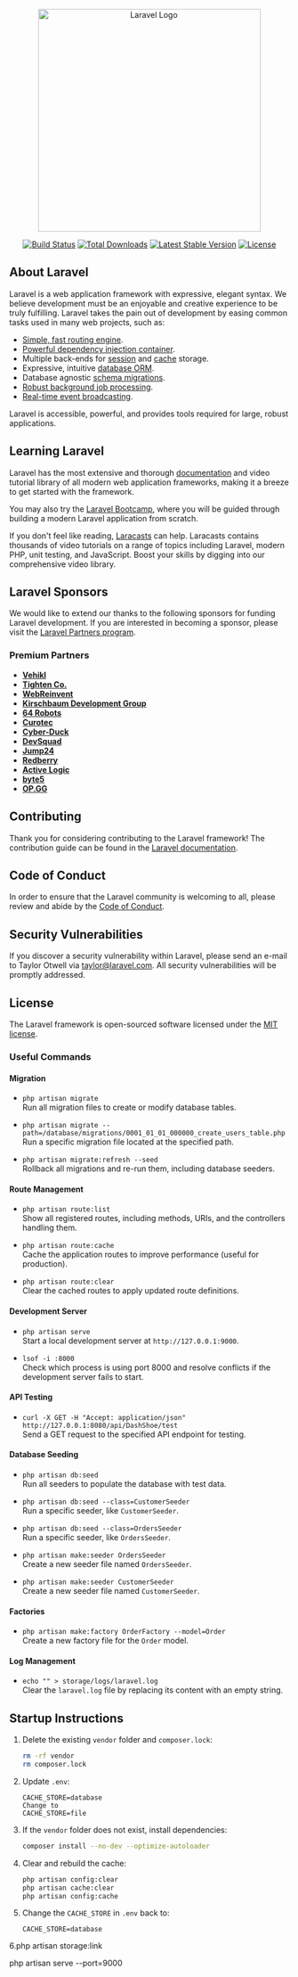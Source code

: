 <p align="center"><a href="https://laravel.com" target="_blank"><img src="https://raw.githubusercontent.com/laravel/art/master/logo-lockup/5%20SVG/2%20CMYK/1%20Full%20Color/laravel-logolockup-cmyk-red.svg" width="400" alt="Laravel Logo"></a></p>

<p align="center">
<a href="https://github.com/laravel/framework/actions"><img src="https://github.com/laravel/framework/workflows/tests/badge.svg" alt="Build Status"></a>
<a href="https://packagist.org/packages/laravel/framework"><img src="https://img.shields.io/packagist/dt/laravel/framework" alt="Total Downloads"></a>
<a href="https://packagist.org/packages/laravel/framework"><img src="https://img.shields.io/packagist/v/laravel/framework" alt="Latest Stable Version"></a>
<a href="https://packagist.org/packages/laravel/framework"><img src="https://img.shields.io/packagist/l/laravel/framework" alt="License"></a>
</p>

## About Laravel

Laravel is a web application framework with expressive, elegant syntax. We believe development must be an enjoyable and creative experience to be truly fulfilling. Laravel takes the pain out of development by easing common tasks used in many web projects, such as:

- [Simple, fast routing engine](https://laravel.com/docs/routing).
- [Powerful dependency injection container](https://laravel.com/docs/container).
- Multiple back-ends for [session](https://laravel.com/docs/session) and [cache](https://laravel.com/docs/cache) storage.
- Expressive, intuitive [database ORM](https://laravel.com/docs/eloquent).
- Database agnostic [schema migrations](https://laravel.com/docs/migrations).
- [Robust background job processing](https://laravel.com/docs/queues).
- [Real-time event broadcasting](https://laravel.com/docs/broadcasting).

Laravel is accessible, powerful, and provides tools required for large, robust applications.

## Learning Laravel

Laravel has the most extensive and thorough [documentation](https://laravel.com/docs) and video tutorial library of all modern web application frameworks, making it a breeze to get started with the framework.

You may also try the [Laravel Bootcamp](https://bootcamp.laravel.com), where you will be guided through building a modern Laravel application from scratch.

If you don't feel like reading, [Laracasts](https://laracasts.com) can help. Laracasts contains thousands of video tutorials on a range of topics including Laravel, modern PHP, unit testing, and JavaScript. Boost your skills by digging into our comprehensive video library.

## Laravel Sponsors

We would like to extend our thanks to the following sponsors for funding Laravel development. If you are interested in becoming a sponsor, please visit the [Laravel Partners program](https://partners.laravel.com).

### Premium Partners

- **[Vehikl](https://vehikl.com/)**
- **[Tighten Co.](https://tighten.co)**
- **[WebReinvent](https://webreinvent.com/)**
- **[Kirschbaum Development Group](https://kirschbaumdevelopment.com)**
- **[64 Robots](https://64robots.com)**
- **[Curotec](https://www.curotec.com/services/technologies/laravel/)**
- **[Cyber-Duck](https://cyber-duck.co.uk)**
- **[DevSquad](https://devsquad.com/hire-laravel-developers)**
- **[Jump24](https://jump24.co.uk)**
- **[Redberry](https://redberry.international/laravel/)**
- **[Active Logic](https://activelogic.com)**
- **[byte5](https://byte5.de)**
- **[OP.GG](https://op.gg)**

## Contributing

Thank you for considering contributing to the Laravel framework! The contribution guide can be found in the [Laravel documentation](https://laravel.com/docs/contributions).

## Code of Conduct

In order to ensure that the Laravel community is welcoming to all, please review and abide by the [Code of Conduct](https://laravel.com/docs/contributions#code-of-conduct).

## Security Vulnerabilities

If you discover a security vulnerability within Laravel, please send an e-mail to Taylor Otwell via [taylor@laravel.com](mailto:taylor@laravel.com). All security vulnerabilities will be promptly addressed.

## License

The Laravel framework is open-sourced software licensed under the [MIT license](https://opensource.org/licenses/MIT).


### Useful Commands

#### **Migration**
- `php artisan migrate`  
  Run all migration files to create or modify database tables.

- `php artisan migrate --path=/database/migrations/0001_01_01_000000_create_users_table.php`  
  Run a specific migration file located at the specified path.

- `php artisan migrate:refresh --seed`  
  Rollback all migrations and re-run them, including database seeders.

#### **Route Management**
- `php artisan route:list`  
  Show all registered routes, including methods, URIs, and the controllers handling them.

- `php artisan route:cache`  
  Cache the application routes to improve performance (useful for production).

- `php artisan route:clear`  
  Clear the cached routes to apply updated route definitions.

#### **Development Server**
- `php artisan serve`  
  Start a local development server at `http://127.0.0.1:9000`.

- `lsof -i :8000`  
  Check which process is using port 8000 and resolve conflicts if the development server fails to start.

#### **API Testing**
- `curl -X GET -H "Accept: application/json" http://127.0.0.1:8080/api/DashShoe/test`  
  Send a GET request to the specified API endpoint for testing.

#### **Database Seeding**
- `php artisan db:seed`  
  Run all seeders to populate the database with test data.

- `php artisan db:seed --class=CustomerSeeder`  
  Run a specific seeder, like `CustomerSeeder`.

- `php artisan db:seed --class=OrdersSeeder`  
  Run a specific seeder, like `OrdersSeeder`.

- `php artisan make:seeder OrdersSeeder`  
  Create a new seeder file named `OrdersSeeder`.

- `php artisan make:seeder CustomerSeeder`  
  Create a new seeder file named `CustomerSeeder`.

#### **Factories**
- `php artisan make:factory OrderFactory --model=Order`  
  Create a new factory file for the `Order` model.

#### **Log Management**
- `echo "" > storage/logs/laravel.log`  
  Clear the `laravel.log` file by replacing its content with an empty string.


## Startup Instructions

1. Delete the existing `vendor` folder and `composer.lock`:
   ```bash
   rm -rf vendor
   rm composer.lock
   ```

2. Update `.env`:
   ```plaintext
   CACHE_STORE=database
   Change to
   CACHE_STORE=file
   ```

3. If the `vendor` folder does not exist, install dependencies:
   ```bash
   composer install --no-dev --optimize-autoloader
   ```

4. Clear and rebuild the cache:
   ```bash
   php artisan config:clear
   php artisan cache:clear
   php artisan config:cache
   ```

5. Change the `CACHE_STORE` in `.env` back to:
   ```plaintext
   CACHE_STORE=database
   ```

6.php artisan storage:link

php artisan serve --port=9000